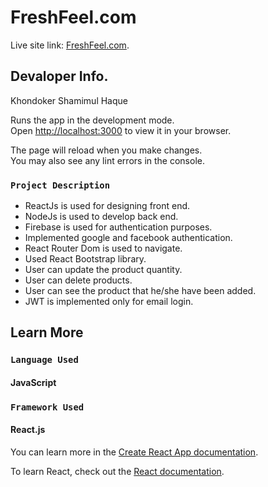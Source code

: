 # FreshFeel.com

Live site link: [FreshFeel.com](https://fragrance-warehouse-client.web.app).

## Devaloper Info.

Khondoker Shamimul Haque

Runs the app in the development mode.\
Open [http://localhost:3000](http://localhost:3000) to view it in your browser.

The page will reload when you make changes.\
You may also see any lint errors in the console.

### `Project Description`

- ReactJs is used for designing front end.
- NodeJs is used to develop back end.
- Firebase is used for authentication purposes.
- Implemented google and facebook authentication.
- React Router Dom is used to navigate.
- Used React Bootstrap library.
- User can update the product quantity.
- User can delete products.
- User can see the product that he/she have been added.
- JWT is implemented only for email login.

## Learn More

### `Language Used`

#### JavaScript

### `Framework Used`

#### React.js

You can learn more in the [Create React App documentation](https://facebook.github.io/create-react-app/docs/getting-started).

To learn React, check out the [React documentation](https://reactjs.org/).
